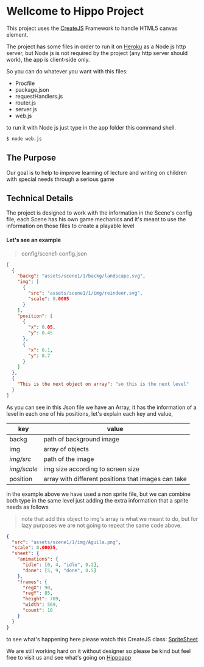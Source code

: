 # Wellcome to Hippo Project

This project uses the <a href="http://www.createjs.com/" target="_blank">CreateJS</a> Framework to handle HTML5 canvas element.

The project has some files in order to run it on <a href="https://www.heroku.com/" target="_blank">Heroku</a> as a Node js http server, but Node js is not required by the project (any http server should work), the app is client-side only.

So you can do whatever you want with this files:

+ Procfile
+ package.json
+ requestHandlers.js
+ router.js
+ server.js
+ web.js

to run it with Node js just type in the app folder this command shell.

```bash
$ node web.js
```

## The Purpose

Our goal is to help to improve learning of lecture and writing on children with special needs through a serious game

## Technical Details

The project is designed to work with the information in the Scene's config file, each Scene has his own game mechanics and it's meant to use the information on those files to create a playable level

#### Let's see an example

> config/scene1-config.json

```json
[
  {
    "backg": "assets/scene1/1/backg/landscape.svg",
    "img": [
      {
        "src": "assets/scene1/1/img/reindeer.svg",
        "scale": 0.0005
      }
    ],
    "position": [
      {
        "x": 0.05,
        "y": 0.45
      },
      {
        "x": 0.1,
        "y": 0.7
      }
    ]
  },
  {
    "This is the next object on array": "so this is the next level"
  }
]
```
As you can see in this Json file we have an Array, it has the information of a level in each one of his positions, let's explain each key and value,

key | value
--- | ---
backg | path of background image
img | array of objects
*img/src* | path of the image
*img/scale* | img size according to screen size
position | array with different positions that images can take

in the example above we have used a non sprite file, but we can combine both type in the same level just adding the extra information that a sprite needs as follows

> note that add this object to img's array is what we meant to do, but for lazy purposes we are not going to repeat the same code above.

```json
{
  "src": "assets/scene1/1/img/Aguila.png",
  "scale": 0.00035,
  "sheet": {
    "animations": {
      "idle": [0, 4, "idle", 0.2],
      "done": [5, 9, "done", 0.5]
    },
    "frames": {
      "regX": 90,
      "regY": 85,
      "height": 709,
      "width": 569,
      "count": 10
    }
  }
}
```
to see what's happening here please watch this CreateJS class: <a href="http://www.createjs.com/docs/easeljs/classes/SpriteSheet.html" target="_blank">SpriteSheet</a>

We are still working hard on it without designer so please be kind but feel free to visit us and see what's going on
<a href="http://fathomless-journey-9978.herokuapp.com/" target="_blank">Hippoapp</a>
